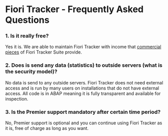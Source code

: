 # Fiori Tracker - Frequently Asked Questions

### 1. Is it really free?

Yes it is. We are able to maintain Fiori Tracker with income that [commercial pieces](https://help.fioritracker.app/2020FPS01) of Fiori Tracker Suite provide.

### 2. Does is send any data (statistics) to outside servers (what is the security model)?

No data is send to any outside servers. Fiori Tracker does not need external access and is run by many users on installations that do not have external access.  All code is in ABAP meaning it is fully transparent and available for inspection.

### 3. Is the Premier support mandatory after certain time period?

No, Premier support is optional and you can continue using Fiori Tracker as it is, free of charge as long as you want.



